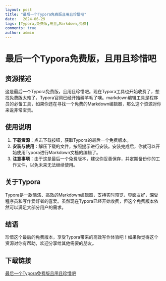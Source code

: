 ```yaml
---
layout: post
title: "最后一个Typora免费版且用且珍惜吧"
date:   2024-06-29
tags: [Typora,免费版,用且,Markdown,免费]
comments: true
author: admin
---
```

# 最后一个Typora免费版，且用且珍惜吧

## 资源描述

这是最后一个Typora免费版，且用且珍惜吧。现在Typora工具也开始收费了，想找免费版太难了，Typora官网已经开始薅羊毛了噢。markdown编辑工具是程序员的必备工具，如果你还在寻找一个免费的Markdown编辑器，那么这个资源对你来说非常宝贵。

## 使用说明

1. **下载资源**：点击下载按钮，获取Typora的最后一个免费版本。
2. **安装与使用**：解压下载的文件，按照提示进行安装。安装完成后，你就可以开始使用Typora进行Markdown文档的编辑了。
3. **注意事项**：由于这是最后一个免费版本，建议你妥善保存，并定期备份你的工作文件，以免未来无法继续使用。

## 关于Typora

Typora是一款简洁、高效的Markdown编辑器，支持实时预览，界面友好，深受程序员和写作爱好者的喜爱。虽然现在Typora已经开始收费，但这个免费版本依然可以满足大部分用户的需求。

## 结语

珍惜这个最后的免费版本，享受Typora带来的高效写作体验吧！如果你觉得这个资源对你有帮助，欢迎分享给其他需要的朋友。

## 下载链接

[最后一个Typora免费版且用且珍惜吧](https://pan.quark.cn/s/46523f31f5d2)